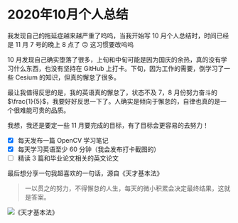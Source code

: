 # 2020年10月个人总结

我发现自己的拖延症越来越严重了呜呜，当我开始写 10 月个人总结时，时间已经是 11 月 7 号的晚上 8 点了 🙃 这习惯要改呜呜

10 月发现自己确实堕落了很多，上旬和中旬可能是因为国庆的余热，真的没有学习什么东西，也没有坚持在 GitHub 上打卡。下旬，因为工作的需要，倒学习了一些 Cesium 的知识，但真的懈怠了很多。

最让我值得反思的是，我的英语真的懈怠了，状态不及 7，8 月份努力奋斗的 $\frac{1}{5}$，我要好好反思一下了。人确实是倾向于懈怠的，自律也真的是一个很难能可贵的品质。

我想，我还是要定一些 11 月要完成的目标，有了目标会更容易的去努力！

- [x] 每天发布一篇 OpenCV 学习笔记
- [x] 每天学习英语至少 60 分钟（我会发布打卡截图的）
- [ ] 精读 3 篇和毕业论文相关的英文论文

最后想分享一句我超喜欢的一句话，源自《天才基本法》

> 一以贯之的努力，不得懈怠的人生，每天的微小积累会决定最终结果，这就是答案。

![《天才基本法》](https://cdn.jsdelivr.net/gh/ylsislove/image-home/test/20201107203347.jpg)
